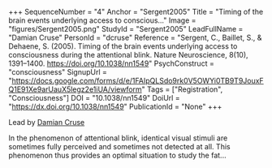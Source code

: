 +++
SequenceNumber = "4"
Anchor = "Sergent2005"
Title = "Timing of the brain events underlying access to conscious..."
Image = "figures/Sergent2005.png"
StudyId = "Sergent2005"
LeadFullName = "Damian Cruse"
PersonId = "dcruse"
Reference = "Sergent, C., Baillet, S., & Dehaene, S. (2005). Timing of the brain events underlying access to consciousness during the attentional blink. Nature Neuroscience, 8(10), 1391–1400. https://doi.org/10.1038/nn1549"
PsychConstruct = "consciousness"
SignupUrl = "https://docs.google.com/forms/d/e/1FAIpQLSdo9rk0V5OWYi0TB9T9JouxFQ1E91Xe9arUauX5legz2e1iUA/viewform"
Tags = ["Registration", "Consciousness"]
DOI = "10.1038/nn1549"
DoiUrl = "https://dx.doi.org/10.1038/nn1549"
PublicationId = "None"
+++

Lead by [Damian Cruse](/people/#dcruse)

In the phenomenon of attentional blink, identical visual stimuli are sometimes fully perceived and sometimes not detected at all. This phenomenon thus provides an optimal situation to study the fat...